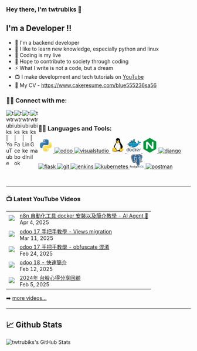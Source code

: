 ### Hey there, I'm twtrubiks 👋

## I'm a Developer !!

- 🔭 I'm a backend developer
- 🌱 I like to learn new knowledge, especially python and linux
- 👯 Coding is my live
- 🥅 Hope to contribute to society through coding
- ⚡  What I write is not a code, but a dream
- 📺 I make development and tech tutorials on [YouTube](https://www.youtube.com/user/blue524326)
- 🔭 My CV - https://www.cakeresume.com/blue555236sa56

### 🙋‍♂️ Connect with me:

[<img align="left" alt="twtrubiks | YouTube" width="22px" src="https://cdn.jsdelivr.net/npm/simple-icons@v3/icons/youtube.svg" />][youtube]
[<img align="left" alt="twtrubiks | Facebook" width="22px" src="https://cdn.jsdelivr.net/npm/simple-icons@v3/icons/facebook.svg" />][facebook]
[<img align="left" alt="twtrubiks | LinkedIn" width="22px" src="https://cdn.jsdelivr.net/npm/simple-icons@v3/icons/linkedin.svg" />][linkedin]
[<img align="left" alt="twtrubiks | Gmail" width="22px" src="https://cdn.jsdelivr.net/npm/simple-icons@v3/icons/gmail.svg" />][gmail]

<br />

### 👨‍💻 Languages and Tools:

<p align="left"> <a href="https://www.python.org" target="_blank"> <img src="https://raw.githubusercontent.com/devicons/devicon/master/icons/python/python-original.svg" alt="python" width="40" height="40"/> <a href="https://www.odoo.com/" target="_blank"> <img src="https://upload.wikimedia.org/wikipedia/commons/thumb/5/50/Odoo_logo.svg/320px-Odoo_logo.svg.png" alt="odoo" width="65" height="40"/> </a> <a href="https://code.visualstudio.com/" target="_blank"> <img src="https://upload.wikimedia.org/wikipedia/commons/thumb/9/9a/Visual_Studio_Code_1.35_icon.svg/240px-Visual_Studio_Code_1.35_icon.svg.png" alt="visualstudio" width="40" height="40"/> </a> <a href="https://www.linux.org/" target="_blank"> <img src="https://raw.githubusercontent.com/devicons/devicon/master/icons/linux/linux-original.svg" alt="linux" width="40" height="40"/> <a href="https://www.docker.com/" target="_blank"> <img src="https://raw.githubusercontent.com/devicons/devicon/master/icons/docker/docker-original-wordmark.svg" alt="docker" width="40" height="40"/> </a> </a> <a href="https://www.nginx.com" target="_blank"> <img src="https://raw.githubusercontent.com/devicons/devicon/master/icons/nginx/nginx-original.svg" alt="nginx" width="40" height="40"/> </a> </a> <a href="https://www.djangoproject.com/" target="_blank"> <img src="https://upload.wikimedia.org/wikipedia/commons/7/75/Django_logo.svg" alt="django" width="40" height="40"/> </a> <a href="https://flask.palletsprojects.com/" target="_blank"> <img src="https://www.vectorlogo.zone/logos/pocoo_flask/pocoo_flask-icon.svg" alt="flask" width="40" height="40"/> </a> <a href="https://git-scm.com/" target="_blank"> <img src="https://www.vectorlogo.zone/logos/git-scm/git-scm-icon.svg" alt="git" width="40" height="40"/> </a> <a href="https://www.jenkins.io" target="_blank"> <img src="https://www.vectorlogo.zone/logos/jenkins/jenkins-icon.svg" alt="jenkins" width="40" height="40"/> </a> <a href="https://kubernetes.io" target="_blank"> <img src="https://www.vectorlogo.zone/logos/kubernetes/kubernetes-icon.svg" alt="kubernetes" width="40" height="40"/> </a> <a href="https://www.postgresql.org" target="_blank"> <img src="https://raw.githubusercontent.com/devicons/devicon/master/icons/postgresql/postgresql-original-wordmark.svg" alt="postgresql" width="40" height="40"/> </a> <a href="https://postman.com" target="_blank"> <img src="https://www.vectorlogo.zone/logos/getpostman/getpostman-icon.svg" alt="postman" width="40" height="40"/> </a> </p>

<br />

---

### 📺 Latest YouTube Videos

<table>
    <tbody>
<!-- YOUTUBE:START --><tr><td><a href="https://www.youtube.com/watch?v=uCj14FJu6EI"><img width="140px" src="https://i.ytimg.com/vi/uCj14FJu6EI/mqdefault.jpg"></a></td>
<td><a href="https://www.youtube.com/watch?v=uCj14FJu6EI">n8n 自動化工具 docker 安裝以及簡介教學 - AI Agent 🤖</a><br/>Apr 4, 2025</td></tr>
<tr><td><a href="https://www.youtube.com/watch?v=G_r0g_Rj9Xk"><img width="140px" src="https://i.ytimg.com/vi/G_r0g_Rj9Xk/mqdefault.jpg"></a></td>
<td><a href="https://www.youtube.com/watch?v=G_r0g_Rj9Xk">odoo 17 手把手教學 - Views migration</a><br/>Mar 11, 2025</td></tr>
<tr><td><a href="https://www.youtube.com/watch?v=AJksUa9GLP4"><img width="140px" src="https://i.ytimg.com/vi/AJksUa9GLP4/mqdefault.jpg"></a></td>
<td><a href="https://www.youtube.com/watch?v=AJksUa9GLP4">odoo 17 手把手教學 - obfuscate 混淆</a><br/>Feb 24, 2025</td></tr>
<tr><td><a href="https://www.youtube.com/watch?v=JgUZMSeVgIs"><img width="140px" src="https://i.ytimg.com/vi/JgUZMSeVgIs/mqdefault.jpg"></a></td>
<td><a href="https://www.youtube.com/watch?v=JgUZMSeVgIs">odoo 18 - 快速簡介</a><br/>Feb 12, 2025</td></tr>
<tr><td><a href="https://www.youtube.com/watch?v=jK80jBo0w_M"><img width="140px" src="https://i.ytimg.com/vi/jK80jBo0w_M/mqdefault.jpg"></a></td>
<td><a href="https://www.youtube.com/watch?v=jK80jBo0w_M">2024年 台股心得分享回顧</a><br/>Feb 5, 2025</td></tr>
<!-- YOUTUBE:END -->
    </tbody>
</table>

➡️ [more videos...](https://www.youtube.com/user/blue524326)

---

## 📈 Github Stats

<p align="left">
  <img align="left" alt="twtrubiks's GitHub Stats" src="https://github-readme-stats.vercel.app/api?username=twtrubiks&show_icons=true&hide_border=true" />
</p>

[youtube]: https://www.youtube.com/user/blue524326
[linkedin]: https://www.linkedin.com/in/twtrubiks-a09330145/
[facebook]: https://www.facebook.com/TWTRubiks
[gmail]: mailto:twtrubiks@gmail.com
